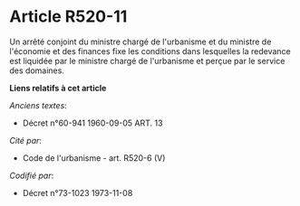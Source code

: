 # Article R520-11

Un arrêté conjoint du ministre chargé de l'urbanisme et du ministre de l'économie et des finances fixe les conditions dans
lesquelles la redevance est liquidée par le ministre chargé de l'urbanisme et perçue par le service des domaines.

**Liens relatifs à cet article**

_Anciens textes_:

  - Décret n°60-941 1960-09-05 ART. 13

_Cité par_:

  - Code de l'urbanisme - art. R520-6 (V)

_Codifié par_:

  - Décret n°73-1023 1973-11-08
